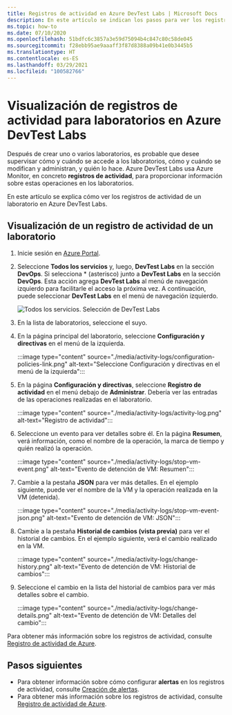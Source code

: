```yaml
---
title: Registros de actividad en Azure DevTest Labs | Microsoft Docs
description: En este artículo se indican los pasos para ver los registros de actividad de Azure DevTest Labs.
ms.topic: how-to
ms.date: 07/10/2020
ms.openlocfilehash: 51bdfc6c3857a3e59d75094b4c847c80c58de045
ms.sourcegitcommit: f28ebb95ae9aaaff3f87d8388a09b41e0b3445b5
ms.translationtype: HT
ms.contentlocale: es-ES
ms.lasthandoff: 03/29/2021
ms.locfileid: "100582766"
---
```

# <a name="view-activity-logs-for-labs-in-azure-devtest-labs"></a>Visualización de registros de actividad para laboratorios en Azure DevTest Labs 
Después de crear uno o varios laboratorios, es probable que desee supervisar cómo y cuándo se accede a los laboratorios, cómo y cuándo se modifican y administran, y quién lo hace. Azure DevTest Labs usa Azure Monitor, en concreto **registros de actividad**, para proporcionar información sobre estas operaciones en los laboratorios. 

En este artículo se explica cómo ver los registros de actividad de un laboratorio en Azure DevTest Labs.

## <a name="view-activity-log-for-a-lab"></a>Visualización de un registro de actividad de un laboratorio

1. Inicie sesión en [Azure Portal](https://portal.azure.com).
1. Seleccione **Todos los servicios** y, luego, **DevTest Labs** en la sección **DevOps**. Si selecciona * (asterisco) junto a **DevTest Labs** en la sección **DevOps**. Esta acción agrega **DevTest Labs** al menú de navegación izquierdo para facilitarle el acceso la próxima vez. A continuación, puede seleccionar **DevTest Labs** en el menú de navegación izquierdo.

    ![Todos los servicios. Selección de DevTest Labs](./media/devtest-lab-create-lab/all-services-select.png)
1. En la lista de laboratorios, seleccione el suyo.
1. En la página principal del laboratorio, seleccione **Configuración y directivas** en el menú de la izquierda. 

    :::image type="content" source="./media/activity-logs/configuration-policies-link.png" alt-text="Seleccione Configuración y directivas en el menú de la izquierda":::
1. En la página **Configuración y directivas**, seleccione **Registro de actividad** en el menú debajo de **Administrar**. Debería ver las entradas de las operaciones realizadas en el laboratorio. 

    :::image type="content" source="./media/activity-logs/activity-log.png" alt-text="Registro de actividad":::    
1. Seleccione un evento para ver detalles sobre él. En la página **Resumen**, verá información, como el nombre de la operación, la marca de tiempo y quién realizó la operación. 
    
    :::image type="content" source="./media/activity-logs/stop-vm-event.png" alt-text="Evento de detención de VM: Resumen":::        
1. Cambie a la pestaña **JSON** para ver más detalles. En el ejemplo siguiente, puede ver el nombre de la VM y la operación realizada en la VM (detenida).

    :::image type="content" source="./media/activity-logs/stop-vm-event-json.png" alt-text="Evento de detención de VM: JSON":::           
1. Cambie a la pestaña **Historial de cambios (vista previa)** para ver el historial de cambios. En el ejemplo siguiente, verá el cambio realizado en la VM. 

    :::image type="content" source="./media/activity-logs/change-history.png" alt-text="Evento de detención de VM: Historial de cambios":::             
1. Seleccione el cambio en la lista del historial de cambios para ver más detalles sobre el cambio. 

    :::image type="content" source="./media/activity-logs/change-details.png" alt-text="Evento de detención de VM: Detalles del cambio":::             

Para obtener más información sobre los registros de actividad, consulte [Registro de actividad de Azure](../azure-monitor/essentials/activity-log.md).

## <a name="next-steps"></a>Pasos siguientes

- Para obtener información sobre cómo configurar **alertas** en los registros de actividad, consulte [Creación de alertas](create-alerts.md).
- Para obtener más información sobre los registros de actividad, consulte [Registro de actividad de Azure](../azure-monitor/essentials/activity-log.md).

